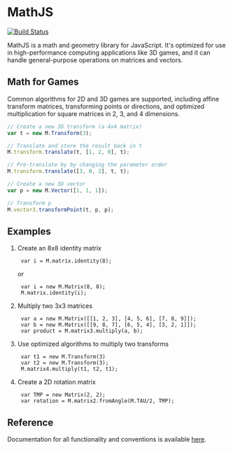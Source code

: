 # MathJS

[![Build Status](https://secure.travis-ci.org/gladiusjs/mathjs.png?branch=develop)](http://travis-ci.org/gladiusjs/mathjs)

MathJS is a math and geometry library for JavaScript. It's optimized for use in high-performance computing applications like 3D games, and it can handle general-purpose operations on matrices and vectors.

## Math for Games

Common algorithms for 2D and 3D games are supported, including affine transform matrices, transforming points or directions, and optimized multiplication for square matrices in 2, 3, and 4 dimensions.

````javascript
// Create a new 3D transform (a 4x4 matrix)
var t = new M.Transform(3);

// Translate and store the result back in t
M.transform.translate(t, [1, 2, 0], t);

// Pre-translate by by changing the parameter order
M.transform.translate([3, 0, 2], t, t);

// Create a new 3D vector
var p = new M.Vector([1, 1, 1]);

// Transform p
M.vector3.transformPoint(t, p, p);
````

## Examples

1. Create an 8x8 identity matrix

        var i = M.matrix.identity(8);

    or

        var i = new M.Matrix(8, 8);
        M.matrix.identity(i);

2. Multiply two 3x3 matrices

        var a = new M.Matrix([[1, 2, 3], [4, 5, 6], [7, 8, 9]]);
        var b = new M.Matrix([[9, 8, 7], [6, 5, 4], [3, 2, 1]]);
        var product = M.matrix3.multiply(a, b);

3. Use optimized algorithms to multiply two transforms

        var t1 = new M.Transform(3)
        var t2 = new M.Transform(3);
        M.matrix4.multiply(t1, t2, t1);

4. Create a 2D rotation matrix

        var TMP = new Matrix(2, 2);
        var rotation = M.matrix2.fromAngle(M.TAU/2, TMP);

## Reference

Documentation for all functionality and conventions is available [here](http://mathjs.readthedocs.org).